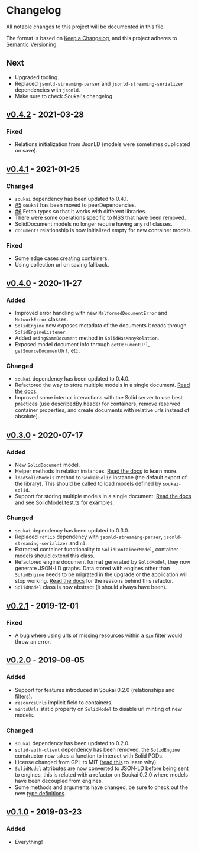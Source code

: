 # Changelog

All notable changes to this project will be documented in this file.

The format is based on [Keep a Changelog](https://keepachangelog.com/en/1.0.0/), and this project adheres to [Semantic Versioning](https://semver.org/spec/v2.0.0.html).

## Next

- Upgraded tooling.
- Replaced `jsonld-streaming-parser` and `jsonld-streaming-serializer` dependencies with `jsonld`.
- Make sure to check Soukai's changelog.

## [v0.4.2](https://github.com/NoelDeMartin/soukai-solid/releases/tag/v0.4.2) - 2021-03-28

### Fixed

- Relations initialization from JsonLD (models were sometimes duplicated on save).

## [v0.4.1](https://github.com/NoelDeMartin/soukai-solid/releases/tag/v0.4.1) - 2021-01-25

### Changed

- `soukai` dependency has been updated to 0.4.1.
- [#5](https://github.com/NoelDeMartin/soukai-solid/issues/5) `soukai` has been moved to peerDependencies.
- [#6](https://github.com/NoelDeMartin/soukai-solid/issues/6) Fetch types so that it works with different libraries.
- There were some operations specific to [NSS](github.com/solid/node-solid-server) that have been removed.
- SolidDocument models no longer require having any rdf classes.
- `documents` relationship is now initialized empty for new container models.

### Fixed

- Some edge cases creating containers.
- Using collection url on saving fallback.

## [v0.4.0](https://github.com/NoelDeMartin/soukai-solid/releases/tag/v0.4.0) - 2020-11-27

### Added

- Improved error handling with new `MalformedDocumentError` and `NetworkError` classes.
- `SolidEngine` now exposes metadata of the documents it reads through `SolidEngineListener`.
- Added `usingSameDocument` method in `SolidHasManyRelation`.
- Exposed model document info through `getDocumentUrl`, `getSourceDocumentUrl`, etc.

### Changed

- `soukai` dependency has been updated to 0.4.0.
- Refactored the way to store multiple models in a single document. [Read the docs](https://github.com/NoelDeMartin/soukai-solid/tree/v0.4.0#hasmany).
- Improved some internal interactions with the Solid server to use best practices (use describedBy header for containers, remove reserved container properties, and create documents with relative urls instead of absolute).

## [v0.3.0](https://github.com/NoelDeMartin/soukai-solid/releases/tag/v0.3.0) - 2020-07-17

### Added

- New `SolidDocument` model.
- Helper methods in relation instances. [Read the docs](https://github.com/NoelDeMartin/soukai-solid#relations) to learn more.
- `loadSolidModels` method to `SoukaiSolid` instance (the default export of the library). This should be called to load models defined by `soukai-solid`.
- Support for storing multiple models in a single document. [Read the docs](https://github.com/NoelDeMartin/soukai-solid/tree/v0.3.0#hasmany) and see [SolidModel.test.ts](https://github.com/NoelDeMartin/soukai-solid/blob/v0.3.0/src/models/SolidModel.test.ts) for examples.

### Changed

- `soukai` dependency has been updated to 0.3.0.
- Replaced `rdflib` dependency with `jsonld-streaming-parser`, `jsonld-streaming-serializer` and `n3`.
- Extracted container functionality to `SolidContainerModel`, container models should extend this class.
- Refactored engine document format generated by `SolidModel`, they now generate JSON-LD graphs. Data stored with engines other than `SolidEngine` needs to be migrated in the upgrade or the application will stop working. [Read the docs](https://github.com/NoelDeMartin/soukai-solid/tree/v0.3.0#solid-models-vs-solid-documents) for the reasons behind this refactor.
- `SolidModel` class is now abstract (it should always have been).

## [v0.2.1](https://github.com/NoelDeMartin/soukai-solid/releases/tag/v0.2.1) - 2019-12-01

### Fixed

- A bug where using urls of missing resources within a `$in` filter would throw an error.

## [v0.2.0](https://github.com/NoelDeMartin/soukai-solid/releases/tag/v0.2.0) - 2019-08-05

### Added

- Support for features introduced in Soukai 0.2.0 (relationships and filters).
- `resourceUrls` implicit field to containers.
- `mintsUrls` static property on `SolidModel` to disable url minting of new models.

### Changed

- `soukai` dependency has been updated to 0.2.0.
- `solid-auth-client` dependency has been removed, the `SolidEngine` constructor now takes a function to interact with Solid PODs.
- License changed from GPL to MIT ([read this](https://noeldemartin.com/tasks/improving-solid-focus-task-manager#comment-9) to learn why).
- `SolidModel` attributes are now converted to JSON-LD before being sent to engines, this is related with a refactor on Soukai 0.2.0 where models have been decoupled from engines.
- Some methods and arguments have changed, be sure to check out the new [type definitions](https://github.com/NoelDeMartin/soukai-solid/tree/v0.2.0/types).

## [v0.1.0](https://github.com/NoelDeMartin/soukai-solid/releases/tag/v0.1.0) - 2019-03-23

### Added

- Everything!
